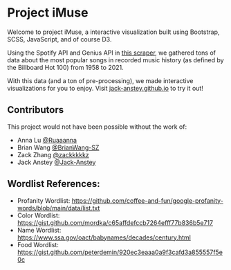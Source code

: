 # Project iMuse

Welcome to project iMuse, a interactive visualization built using Bootstrap, SCSS, JavaScript, and of course D3.

Using the Spotify API and Genius API in [this scraper](https://github.com/Jack-Anstey/Spotify-Scraper), we gathered tons of data about the most popular songs in recorded music history (as defined by the Billboard Hot 100) from 1958 to 2021.

With this data (and a ton of pre-processing), we made interactive visualizations for you to enjoy. Visit [jack-anstey.github.io](https://jack-anstey.github.io/) to try it out!

## Contributors

This project would not have been possible without the work of:
- Anna Lu [@Ruaaanna](https://github.com/Ruaaanna)
- Brian Wang [@BrianWang-SZ](https://github.com/BrianWang-SZ)
- Zack Zhang [@zackkkkkz](https://github.com/zackkkkkz)
- Jack Anstey [@Jack-Anstey](https://github.com/Jack-Anstey)

## Wordlist References:
- Profanity Wordlist: https://github.com/coffee-and-fun/google-profanity-words/blob/main/data/list.txt
- Color Wordlist: https://gist.github.com/mordka/c65affdefccb7264efff77b836b5e717
- Name Wordlist: https://www.ssa.gov/oact/babynames/decades/century.html
- Food Wordlist: https://gist.github.com/peterdemin/920ec3eaaa0a9f3cafd3a855557f5e0c
